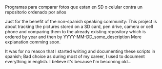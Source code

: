 Programas para comparar fotos que estan en SD o celular contra un repositorio 
ordenado por años 


Just for the benefit of the non-spanish speaking community: 
This project is about tracking the pictures stored on a SD card, pen drive, 
camera or cell phone and comparing them to the already existing repository which 
is ordered by year and then by YYYY-MM-DD_some_description 
More explanation comming soon.

It was for no reason that I started writing and documenting these 
scripts in spanish; Bad choice as during most of my career, 
I used to document everything in english. 
I believe it's because I'm becoming old...
